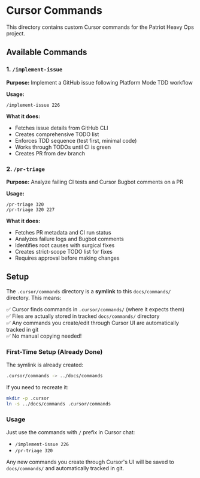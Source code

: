 # Cursor Commands

This directory contains custom Cursor commands for the Patriot Heavy Ops project.

## Available Commands

### 1. `/implement-issue`

**Purpose:** Implement a GitHub issue following Platform Mode TDD workflow

**Usage:**

```
/implement-issue 226
```

**What it does:**

- Fetches issue details from GitHub CLI
- Creates comprehensive TODO list
- Enforces TDD sequence (test first, minimal code)
- Works through TODOs until CI is green
- Creates PR from dev branch

### 2. `/pr-triage`

**Purpose:** Analyze failing CI tests and Cursor Bugbot comments on a PR

**Usage:**

```
/pr-triage 320
/pr-triage 320 227
```

**What it does:**

- Fetches PR metadata and CI run status
- Analyzes failure logs and Bugbot comments
- Identifies root causes with surgical fixes
- Creates strict-scope TODO list for fixes
- Requires approval before making changes

## Setup

The `.cursor/commands` directory is a **symlink** to this `docs/commands/` directory. This means:

✅ Cursor finds commands in `.cursor/commands/` (where it expects them)  
✅ Files are actually stored in tracked `docs/commands/` directory  
✅ Any commands you create/edit through Cursor UI are automatically tracked in git  
✅ No manual copying needed!

### First-Time Setup (Already Done)

The symlink is already created:

```bash
.cursor/commands -> ../docs/commands
```

If you need to recreate it:

```bash
mkdir -p .cursor
ln -s ../docs/commands .cursor/commands
```

### Usage

Just use the commands with `/` prefix in Cursor chat:

- `/implement-issue 226`
- `/pr-triage 320`

Any new commands you create through Cursor's UI will be saved to `docs/commands/` and automatically tracked in git.
